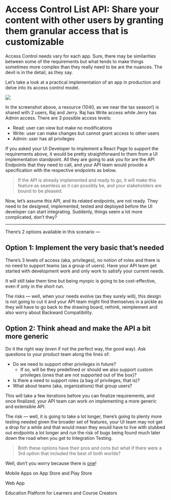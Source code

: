 # Access Control List API: Share your content with other users by granting them granular access that is customizable

Access Control needs vary for each app. Sure, there may be similarities between some of the requirements but what tends to make things sometimes more complex than they really need to be are the nuances. The devil is in the detail, as they say. 

Let’s take a look at a practical implementation of an app in production and delve into its access control model.

![](https://substackcdn.com/image/fetch/w_1456,c_limit,f_webp,q_auto:good,fl_progressive:steep/https%3A%2F%2Fsubstack-post-media.s3.amazonaws.com%2Fpublic%2Fimages%2F5b23b794-6318-4f7c-9ac6-91dedffbd108_3062x1762.png
)

In the screenshot above, a resource (1040, as we near the tax season!) is shared with 2 users, Raj and Jerry. Raj has Write access while Jerry has Admin access. There are 3 possible access levels:

- Read: user can view but make no modifications
- Write: user can make changes but cannot grant access to other users
- Admin: user has all privileges

If you asked your UI Developer to implement a React Page to support the requirements above, it would be pretty straightforward to them from a UI implementation standpoint. All they are going to ask you for are the API Endpoints that they need to call, and your API team would provide a specification with the respective endpoints as below.

> If the API is already implemented and ready to go, it will make this feature as seamless as it can possibly be, and your stakeholders are bound to be pleased.

Now, let’s assume this API, and its related endpoints, are not ready. They need to be designed, implemented, tested and deployed before the UI developer can start integrating. Suddenly, things seem a lot more complicated, don’t they?

----

There’s 2 options available in this scenario —

## Option 1: Implement the very basic that’s needed

There’s 3 levels of access (aka, privileges), no notion of roles and there is no need to support teams (as a group of users). Have your API team get started with development work and only work to satisfy your current needs.

It will still take them time but being myopic is going to be cost-effective, even if only in the short run.

The risks — well, when your needs evolve (as they surely will), this design is not going to cut it and your API team might find themselves in a pickle as they will have to go back to the drawing board, rethink, reimplement and also worry about Backward Compatibility.

## Option 2: Think ahead and make the API a bit more generic 

Do it the right way (even if not the perfect way, the good way). Ask questions to your product team along the lines of:
- Do we need to support other privileges in future?
  - If so, will be they predefined or should we also support custom privileges (ones that are not supported out of the box)?
- Is there a need to support roles (a bag of privileges, that is)?
- What about teams (aka, organizations) that group users?

This will take a few iterations before you can finalize requirements, and once finalized, your API team can work on implementing a more generic and extensible API.

The risk — well, it is going to take a lot longer, there’s going to plenty more testing needed given the broader set of features, your UI team may not get a drop for a while and that would mean they would have to live with stubbed out endpoints a lot longer and run the risk of bugs being found much later down the road when you get to Integration Testing.

> Both these options have their pros and cons but what if there were a 3rd option that included the best of both worlds?

Well, don’t you worry because there is [one](http://aws.snowpal.com)!

Mobile Apps on ⁠⁠⁠⁠⁠⁠⁠⁠⁠⁠⁠⁠⁠⁠⁠⁠⁠⁠⁠⁠⁠⁠⁠⁠⁠⁠⁠App Store⁠⁠⁠⁠⁠⁠⁠⁠⁠⁠⁠⁠⁠⁠⁠⁠⁠⁠⁠⁠⁠⁠⁠⁠⁠⁠⁠ and ⁠⁠⁠⁠⁠⁠⁠⁠⁠⁠⁠⁠⁠⁠⁠⁠⁠⁠⁠⁠⁠⁠⁠⁠⁠⁠⁠Play Store⁠⁠⁠⁠⁠⁠⁠⁠⁠⁠⁠⁠⁠⁠⁠⁠⁠⁠⁠⁠⁠⁠⁠⁠⁠⁠⁠

⁠⁠⁠⁠⁠⁠⁠⁠⁠⁠⁠⁠⁠⁠⁠⁠⁠⁠⁠⁠⁠⁠⁠⁠⁠⁠⁠Web App⁠⁠⁠⁠⁠⁠⁠⁠⁠⁠⁠⁠⁠⁠⁠⁠⁠⁠⁠⁠⁠⁠⁠⁠⁠⁠⁠

⁠⁠⁠⁠⁠⁠⁠⁠⁠⁠⁠⁠⁠⁠⁠⁠⁠⁠⁠⁠⁠⁠⁠⁠⁠⁠⁠Education Platform⁠⁠⁠⁠⁠⁠⁠⁠⁠⁠⁠⁠⁠⁠⁠⁠⁠⁠⁠⁠⁠⁠⁠⁠⁠⁠⁠ for Learners and Course Creators

